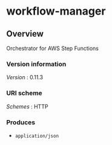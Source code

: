# workflow-manager


<a name="overview"></a>
## Overview
Orchestrator for AWS Step Functions


### Version information
*Version* : 0.11.3


### URI scheme
*Schemes* : HTTP


### Produces

* `application/json`



